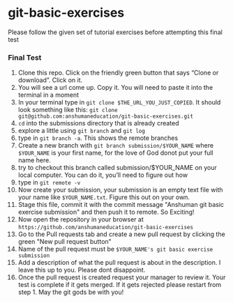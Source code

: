 # git-basic-exercises
Please follow the given set of tutorial exercises before attempting this final test

### Final Test
1. Clone this repo. Click on the friendly green button that says “Clone or download”. Click on it. 
2. You will see a url come up. Copy it. You will need to paste it into the terminal in a moment
3. In your terminal type in ``` git clone $THE_URL_YOU_JUST_COPIED ```. It should look something like this: ```git clone git@github.com:anshumaneducation/git-basic-exercises.git```
4. ```cd``` into the submissions directory that is already created
5. explore a little using ```git branch``` and ```git log```
6. type in ```git branch -a```. This shows the remote branches
7. Create a new branch with ```git branch submission/$YOUR_NAME``` where ```$YOUR_NAME``` is your first name, for the love of God donot put your full name here.
8. try to checkout this branch called submission/$YOUR_NAME on your local computer. You can do it, you’ll need to figure out how
9. type in ```git remote -v```
10. Now create your submission, your submission is an empty text file with your name like ```$YOUR_NAME.txt```. Figure this out on your own.
11. Stage this file, commit it with the commit message "Anshuman git basic exercise submission" and then push it to remote. So Exciting!
12. Now open the repository in your browser at ```https://github.com/anshumaneducation/git-basic-exercises```
13. Go to the Pull requests tab and create a new pull request by clicking the green "New pull request button"
14. Name of the pull request must be ```$YOUR_NAME's git basic exercise submission```
15. Add a description of what the pull request is about in the description. I leave this up to you. Please dont disappoint.
16. Once the pull request is created request your manager to review it. Your test is complete if it gets merged. If it gets rejected please restart from step 1. May the git gods be with you!

